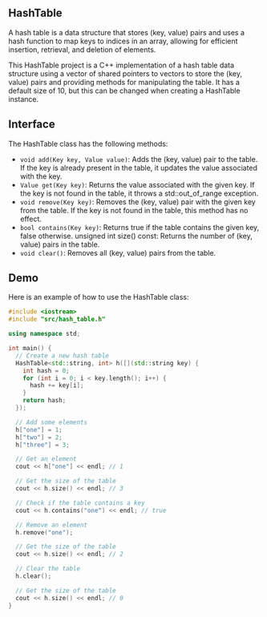 ## HashTable
A hash table is a data structure that stores (key, value) pairs and uses a hash function to map keys to indices in an array, allowing for efficient insertion, retrieval, and deletion of elements.

This HashTable project is a C++ implementation of a hash table data structure using a vector of shared pointers to vectors to store the (key, value) pairs and providing methods for manipulating the table. It has a default size of 10, but this can be changed when creating a HashTable instance.

## Interface

The HashTable class has the following methods:

* `void add(Key key, Value value)`: Adds the (key, value) pair to the table. If the key is already present in the table, it updates the value associated with the key.
* `Value get(Key key)`: Returns the value associated with the given key. If the key is not found in the table, it throws a std::out_of_range exception.
* `void remove(Key key)`: Removes the (key, value) pair with the given key from the table. If the key is not found in the table, this method has no effect.
* `bool contains(Key key)`: Returns true if the table contains the given key, false otherwise.
unsigned int size() const: Returns the number of (key, value) pairs in the table.
* `void clear()`: Removes all (key, value) pairs from the table.

## Demo

Here is an example of how to use the HashTable class:

```cpp
#include <iostream>
#include "src/hash_table.h"

using namespace std;

int main() {
  // Create a new hash table
  HashTable<std::string, int> h([](std::string key) {
    int hash = 0;
    for (int i = 0; i < key.length(); i++) {
      hash += key[i];
    }
    return hash;
  });

  // Add some elements
  h["one"] = 1;
  h["two"] = 2;
  h["three"] = 3;

  // Get an element
  cout << h["one"] << endl; // 1

  // Get the size of the table
  cout << h.size() << endl; // 3

  // Check if the table contains a key
  cout << h.contains("one") << endl; // true

  // Remove an element
  h.remove("one");

  // Get the size of the table
  cout << h.size() << endl; // 2

  // Clear the table
  h.clear();

  // Get the size of the table
  cout << h.size() << endl; // 0
}

```
